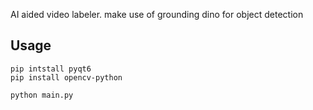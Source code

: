 AI aided video labeler. make use of grounding dino for object detection

## Usage

```
pip intstall pyqt6
pip install opencv-python

python main.py
```
